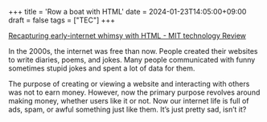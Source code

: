 +++
title = 'Row a boat with HTML'
date = 2024-01-23T14:05:00+09:00
draft = false
tags = ["TEC"]
+++

[Recapturing early-internet whimsy with HTML - MIT technology Review](https://www.technologyreview.com/2023/12/21/1084525/internet-whimsy-html-energy/)

In the 2000s, the internet was free than now. People created their websites to write diaries, poems, and jokes. Many people communicated with funny sometimes stupid jokes and spent a lot of data for them.

The purpose of creating or viewing a website and interacting with others was not to earn money. However, now the primary purpose revolves around making money, whether users like it or not.
Now our internet life is full of ads, spam, or awful something just like them. It’s just pretty sad, isn’t it?
